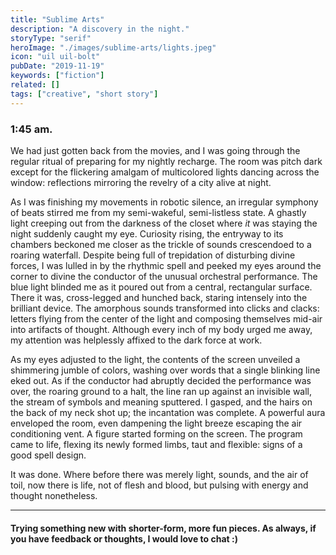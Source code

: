 ```yaml
---
title: "Sublime Arts"
description: "A discovery in the night."
storyType: "serif"
heroImage: "./images/sublime-arts/lights.jpeg"
icon: "uil uil-bolt"
pubDate: "2019-11-19"
keywords: ["fiction"]
related: []
tags: ["creative", "short story"]
---
```


### 1:45 am.

We had just gotten back from the movies, and I was going through the regular ritual of preparing for my nightly recharge. The room was pitch dark except for the flickering amalgam of multicolored lights dancing across the window: reflections mirroring the revelry of a city alive at night.

As I was finishing my movements in robotic silence, an irregular symphony of beats stirred me from my semi-wakeful, semi-listless state. A ghastly light creeping out from the darkness of the closet where _it_ was staying the night suddenly caught my eye. Curiosity rising, the entryway to its chambers beckoned me closer as the trickle of sounds crescendoed to a roaring waterfall. Despite being full of trepidation of disturbing divine forces, I was lulled in by the rhythmic spell and peeked my eyes around the corner to divine the conductor of the unusual orchestral performance. The blue light blinded me as it poured out from a central, rectangular surface. There it was, cross-legged and hunched back, staring intensely into the brilliant device. The amorphous sounds transformed into clicks and clacks: letters flying from the center of the light and composing themselves mid-air into artifacts of thought. Although every inch of my body urged me away, my attention was helplessly affixed to the dark force at work.

As my eyes adjusted to the light, the contents of the screen unveiled a shimmering jumble of colors, washing over words that a single blinking line eked out. As if the conductor had abruptly decided the performance was over, the roaring ground to a halt, the line ran up against an invisible wall, the stream of symbols and meaning sputtered. I gasped, and the hairs on the back of my neck shot up; the incantation was complete. A powerful aura enveloped the room, even dampening the light breeze escaping the air conditioning vent. A figure started forming on the screen. The program came to life, flexing its newly formed limbs, taut and flexible: signs of a good spell design.

It was done. Where before there was merely light, sounds, and the air of toil, now there is life, not of flesh and blood, but pulsing with energy and thought nonetheless.

---

#### Trying something new with shorter-form, more fun pieces. As always, if you have feedback or thoughts, I would love to chat :)
